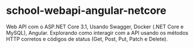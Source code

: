 # school-webapi-angular-netcore
Web API com o ASP.NET Core 3.1, Usando Swagger, Docker (.NET Core e MySQL), Angular. Explorando como interagir com a API usando os métodos HTTP corretos e códigos de status (Get, Post, Put, Patch e Delete).
